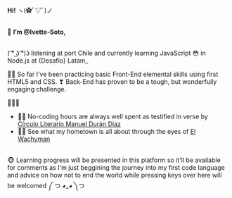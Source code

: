 <b>Hi!</b>   ヽ(✿ﾟ▽ﾟ)ノ

<br>🐒 <b>I’m @Ivette-Soto,</b>

<br>   ( ͡° ͜ʖ ͡°)ʖ   listening at port Chile and currently learning JavaScript 😳 in Node.js at {Desafío} Latam_
<br>

☝🏻 So far I've been practicing basic Front-End elemental skills using first HTML5 and CSS.
❣ Back-End has proven to be a tough, but wonderfully engaging challenge.
<br>

🙈🙉🙊
- ✍🏼 No-coding hours are always well spent as testified in verse by  <a href="https://www.clmdd.org/poes%C3%ADa">Círculo Literario Manuel Durán Díaz</a>
- 🤝🏼 See what my hometown is all about through the eyes of  <a href="https://www.elwachyman.cl/">El Wachyman</a>

<br>🐵 Learning progress will be presented in this platform so it'll be available for comments as I'm just beggining the journey into my first code language and advice on how not to end the world while pressing keys over here will be welcomed ༼ つ ◕_◕ ༽つ

<!---
Ivette-Soto/Ivette-Soto is a ✨ special ✨ repository because its `README.md` (this file) appears on your GitHub profile.
You can click the Preview link to take a look at your changes.
--->
